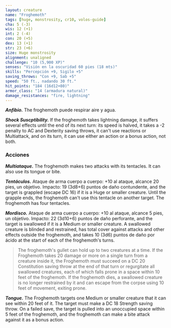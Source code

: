 ```yaml
---
layout: creature
name: "Froghemoth"
tags: [huge, monstrosity, cr10, volos-guide]
cha: 5 (-3)
wis: 12 (+1)
int: 2 (-4)
con: 20 (+5)
dex: 13 (+1)
str: 23 (+6)
size: Huge monstrosity
alignment: unaligned
challenge: "10 (5,900 XP)"
senses: "Visión en la oscuridad 60 pies (18 mts)"
skills: "Percepción +9, Sigilo +5"
saving_throws: "Con +9, Sab +5"
speed: "50 ft., nadando 30 ft."
hit_points: "184 (16d12+80)"
armor_class: "14 (armadura natural)"
damage_resistances: "fire, lightning"
---
```


***Anfibio.*** The froghemoth puede respirar aire y agua.

***Shock Suscptibility.*** If the froghemoth takes lightning damage, it suffers several effects until the end of its next turn: its speed is halved, it takes a -2 penalty to AC and Dexterity saving throws, it can't use reactions or Multiattack, and on its turn, it can use either an action or a bonus action, not both.

### Acciones

***Multiataque.*** The froghemoth makes two attacks with its tentacles. It can also use its tongue or bite.

***Tentáculos.*** Ataque de arma cuerpo a cuerpo: +10 al ataque, alcance 20 pies, un objetivo. Impacto: 19 (3d8+6) puntos de daño contundente, and the target is grappled (escape DC 16) if it is a Huge or smaller creature. Until the grapple ends, the froghemoth can't use this tentacle on another target. The froghemoth has four tentacles.

***Mordisco.*** Ataque de arma cuerpo a cuerpo: +10 al ataque, alcance 5 pies, un objetivo. Impacto: 22 (3d10+6) puntos de daño perforante, and the target is swallowed if it is a Medium or smaller creature. A swallowed creature is blinded and restrained, has total cover against attacks and other effects outside the froghemoth, and takes 10 (3d6) puntos de daño por ácido at the start of each of the froghemoth's turns.

>The froghemoth's gullet can hold up to two creatures at a time. If the Froghemoth takes 20 damage or more on a single turn from a creature inside it, the Froghemoth must succeed on a DC 20 Constitution saving throw at the end of that turn or regurgitate all swallowed creatures, each of which falls prone in a space within 10 feet of the froghemoth. If the froghemoth dies, a swallowed creature is no longer restrained by it and can escape from the corpse using 10 feet of movement, exiting prone.

***Tongue.*** The Froghemoth targets one Medium or smaller creature that it can see within 20 feet of it. The target must make a DC 18 Strength saving throw. On a failed save, the target is pulled into an unoccupied space within 5 feet of the froghemoth, and the froghemoth can make a bite attack against it as a bonus action.